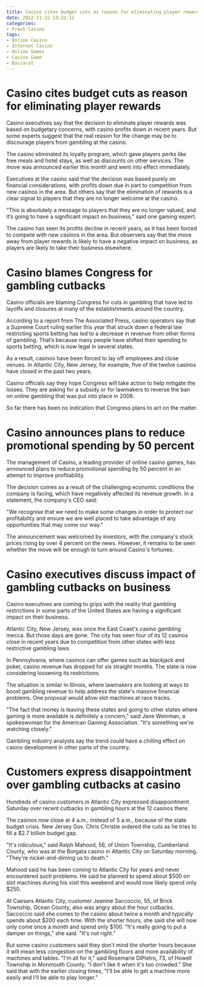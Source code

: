 ```yaml
---
title: Casino cites budget cuts as reason for eliminating player rewards
date: 2022-11-15 13:22:12
categories:
- Fresh Casino
tags:
- Online Casino
- Internet Casino
- Online Games
- Casino Game
- Baccarat
---
```



#  Casino cites budget cuts as reason for eliminating player rewards

Casino executives say that the decision to eliminate player rewards was based on budgetary concerns, with casino profits down in recent years. But some experts suggest that the real reason for the change may be to discourage players from gambling at the casino.

The casino eliminated its loyalty program, which gave players perks like free meals and hotel stays, as well as discounts on other services. The move was announced earlier this month and went into effect immediately.

Executives at the casino said that the decision was based purely on financial considerations, with profits down due in part to competition from new casinos in the area. But others say that the elimination of rewards is a clear signal to players that they are no longer welcome at the casino.

“This is absolutely a message to players that they are no longer valued, and it’s going to have a significant impact on business,” said one gaming expert.

The casino has seen its profits decline in recent years, as it has been forced to compete with new casinos in the area. But observers say that the move away from player rewards is likely to have a negative impact on business, as players are likely to take their business elsewhere.

#  Casino blames Congress for gambling cutbacks

Casino officials are blaming Congress for cuts in gambling that have led to layoffs and closures at many of the establishments around the country.

According to a report from The Associated Press, casino operators say that a Supreme Court ruling earlier this year that struck down a federal law restricting sports betting has led to a decrease in revenue from other forms of gambling. That’s because many people have shifted their spending to sports betting, which is now legal in several states.

As a result, casinos have been forced to lay off employees and close venues. In Atlantic City, New Jersey, for example, five of the twelve casinos have closed in the past two years.

Casino officials say they hope Congress will take action to help mitigate the losses. They are asking for a subsidy or for lawmakers to reverse the ban on online gambling that was put into place in 2006.

So far there has been no indication that Congress plans to act on the matter.

#  Casino announces plans to reduce promotional spending by 50 percent

The management of Casino, a leading provider of online casino games, has announced plans to reduce promotional spending by 50 percent in an attempt to improve profitability.

The decision comes as a result of the challenging economic conditions the company is facing, which have negatively affected its revenue growth. In a statement, the company's CEO said:

"We recognise that we need to make some changes in order to protect our profitability and ensure we are well placed to take advantage of any opportunities that may come our way."

The announcement was welcomed by investors, with the company's stock prices rising by over 4 percent on the news. However, it remains to be seen whether the move will be enough to turn around Casino's fortunes.

#  Casino executives discuss impact of gambling cutbacks on business

Casino executives are coming to grips with the reality that gambling restrictions in some parts of the United States are having a significant impact on their business.

Atlantic City, New Jersey, was once the East Coast's casino gambling mecca. But those days are gone. The city has seen four of its 12 casinos close in recent years due to competition from other states with less restrictive gambling laws.

In Pennsylvania, where casinos can offer games such as blackjack and poker, casino revenue has dropped for six straight months. The state is now considering loosening its restrictions.

The situation is similar in Illinois, where lawmakers are looking at ways to boost gambling revenue to help address the state's massive financial problems. One proposal would allow slot machines at race tracks.

"The fact that money is leaving these states and going to other states where gaming is more available is definitely a concern," said Jane Weinman, a spokeswoman for the American Gaming Association. "It's something we're watching closely."

Gambling industry analysts say the trend could have a chilling effect on casino development in other parts of the country.

#  Customers express disappointment over gambling cutbacks at casino

Hundreds of casino customers in Atlantic City expressed disappointment Saturday over recent cutbacks in gambling hours at the 12 casinos there.

The casinos now close at 4 a.m., instead of 5 a.m., because of the state budget crisis. New Jersey Gov. Chris Christie ordered the cuts as he tries to fill a $2.7 billion budget gap.

"It's ridiculous," said Ralph Mahood, 56, of Union Township, Cumberland County, who was at the Borgata casino in Atlantic City on Saturday morning. "They're nickel-and-diming us to death."

Mahood said he has been coming to Atlantic City for years and never encountered such problems. He said he planned to spend about $500 on slot machines during his visit this weekend and would now likely spend only $250.

At Caesars Atlantic City, customer Jeanine Saccoccio, 55, of Brick Township, Ocean County, also was angry about the hour cutbacks.
Saccoccio said she comes to the casino about twice a month and typically spends about $200 each time. With the shorter hours, she said she will now only come once a month and spend only $100. 
"It's really going to put a damper on things," she said. "It's not right."

But some casino customers said they don't mind the shorter hours because it will mean less congestion on the gambling floors and more availability of machines and tables. 
"I'm all for it," said Rosemarie DiPietro, 73, of Howell Township in Monmouth County. "I don't like it when it's too crowded." 
She said that with the earlier closing times, "I'll be able to get a machine more easily and I'll be able to play longer."
